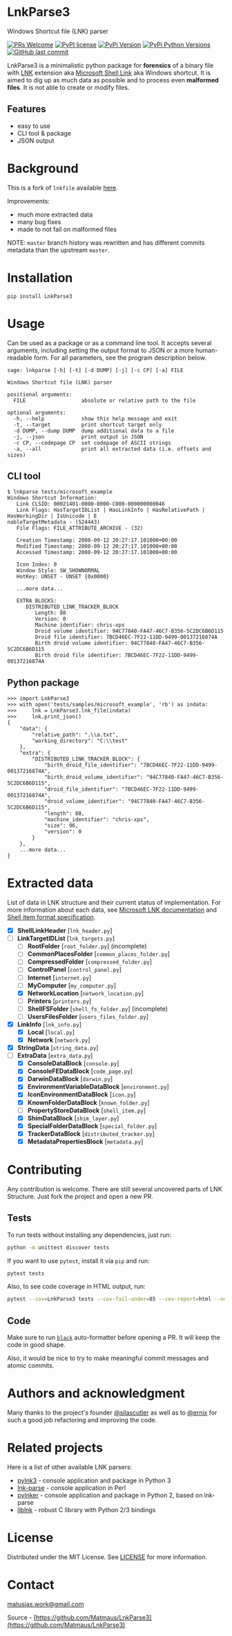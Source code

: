 # LnkParse3

Windows Shortcut file (LNK) parser

[![PRs Welcome](https://img.shields.io/badge/PRs-welcome-brightgreen.svg?style=for-the-badge)](http://makeapullrequest.com)
[![PyPI license](https://img.shields.io/pypi/l/LnkParse3.svg?style=for-the-badge)](https://github.com/Matmaus/LnkParse3/blob/master/LICENSE)
[![PyPi Version](https://img.shields.io/pypi/v/LnkParse3.svg?style=for-the-badge)](https://pypi.python.org/pypi/LnkParse3/)
[![PyPi Python Versions](https://img.shields.io/pypi/pyversions/LnkParse3.svg?style=for-the-badge)](https://pypi.python.org/pypi/LnkParse3/)
[![GitHub last commit](https://img.shields.io/github/last-commit/Matmaus/LnkParse3.svg?style=for-the-badge)](https://github.com/Matmaus/LnkParse3/commits/master)

LnkParse3 is a minimalistic python package for **forensics** of a binary file with [LNK](https://fileinfo.com/extension/lnk) extension aka [Microsoft Shell Link](https://docs.microsoft.com/en-us/openspecs/windows_protocols/ms-shllink/16cb4ca1-9339-4d0c-a68d-bf1d6cc0f943) aka Windows shortcut. It is aimed to dig up as much data as possible and to process even **malformed files**. It is not able to create or modify files.

## Features

- easy to use
- CLI tool & package
- JSON output

# Background

This is a fork of `lnkfile` available [here](https://github.com/silascutler/LnkParse).

Improvements:

- much more extracted data
- many bug fixes
- made to not fail on malformed files

NOTE: `master` branch history was rewritten and has different commits metadata than the upstream `master`.

# Installation

```
pip install LnkParse3
```

# Usage

Can be used as a package or as a command line tool. It accepts several arguments, including setting the output format to JSON or a more human-readable form. For all parameters, see the program description below.

```
sage: lnkparse [-h] [-t] [-d DUMP] [-j] [-c CP] [-a] FILE

Windows Shortcut file (LNK) parser

positional arguments:
  FILE                  absolute or relative path to the file

optional arguments:
  -h, --help            show this help message and exit
  -t, --target          print shortcut target only
  -d DUMP, --dump DUMP  dump additional data to a file
  -j, --json            print output in JSON
  -c CP, --codepage CP  set codepage of ASCII strings
  -a, --all             print all extracted data (i.e. offsets and sizes)
```

## CLI tool

```
$ lnkparse tests/microsoft_example
Windows Shortcut Information:
   Link CLSID: 00021401-0000-0000-C000-000000000046
   Link Flags: HasTargetIDList | HasLinkInfo | HasRelativePath | HasWorkingDir | IsUnicode | E
nableTargetMetadata - (524443)
   File Flags: FILE_ATTRIBUTE_ARCHIVE - (32)

   Creation Timestamp: 2008-09-12 20:27:17.101000+00:00
   Modified Timestamp: 2008-09-12 20:27:17.101000+00:00
   Accessed Timestamp: 2008-09-12 20:27:17.101000+00:00

   Icon Index: 0
   Window Style: SW_SHOWNORMAL
   HotKey: UNSET - UNSET {0x0000}

   ...more data...

   EXTRA BLOCKS:
      DISTRIBUTED_LINK_TRACKER_BLOCK
         Length: 88
         Version: 0
         Machine identifier: chris-xps
         Droid volume identifier: 94C77840-FA47-46C7-B356-5C2DC6B6D115
         Droid file identifier: 7BCD46EC-7F22-11DD-9499-00137216874A
         Birth droid volume identifier: 94C77840-FA47-46C7-B356-5C2DC6B6D115
         Birth droid file identifier: 7BCD46EC-7F22-11DD-9499-00137216874A
```

## Python package

```
>>> import LnkParse3
>>> with open('tests/samples/microsoft_example', 'rb') as indata:
>>> 	lnk = LnkParse3.lnk_file(indata)
>>> 	lnk.print_json()
{
	"data": {
        "relative_path": ".\\a.txt",
        "working_directory": "C:\\test"
    },
    "extra": {
        "DISTRIBUTED_LINK_TRACKER_BLOCK": {
            "birth_droid_file_identifier": "7BCD46EC-7F22-11DD-9499-00137216874A",
            "birth_droid_volume_identifier": "94C77840-FA47-46C7-B356-5C2DC6B6D115",
            "droid_file_identifier": "7BCD46EC-7F22-11DD-9499-00137216874A",
            "droid_volume_identifier": "94C77840-FA47-46C7-B356-5C2DC6B6D115",
            "length": 88,
            "machine_identifier": "chris-xps",
            "size": 96,
            "version": 0
        }
    },
	...more data...
}
```

# Extracted data

List of data in LNK structure and their current status of implementation.
For more information about each data, see [Microsoft LNK documentation](https://docs.microsoft.com/en-us/openspecs/windows_protocols/ms-shllink/16cb4ca1-9339-4d0c-a68d-bf1d6cc0f943) and [Shell item format specification](https://github.com/libyal/libfwsi/blob/main/documentation/Windows%20Shell%20Item%20format.asciidoc).

- [x] **ShellLinkHeader** [`lnk_header.py`]
- [ ] **LinkTargetIDList** [`lnk_targets.py`]
  - [ ] **RootFolder** [`root_folder.py`] (incomplete)
  - [ ] **CommonPlacesFolder** [`common_places_folder.py`]
  - [ ] **CompressedFolder** [`compressed_folder.py`]
  - [ ] **ControlPanel** [`control_panel.py`]
  - [ ] **Internet** [`internet.py`]
  - [ ] **MyComputer** [`my_computer.py`]
  - [x] **NetworkLocation** [`network_location.py`]
  - [ ] **Printers** [`printers.py`]
  - [ ] **ShellFSFolder** [`shell_fs_folder.py`] (incomplete)
  - [ ] **UsersFilesFolder** [`users_files_folder.py`]
- [x] **LinkInfo** [`lnk_info.py`]
  - [x] **Local** [`local.py`]
  - [x] **Network** [`network.py`]
- [x] **StringData** [`string_data.py`]
- [ ] **ExtraData** [`extra_data.py`]
  - [x] **ConsoleDataBlock** [`console.py`]
  - [x] **ConsoleFEDataBlock** [`code_page.py`]
  - [x] **DarwinDataBlock** [`darwin.py`]
  - [x] **EnvironmentVariableDataBlock** [`environment.py`]
  - [x] **IconEnvironmentDataBlock** [`icon.py`]
  - [x] **KnownFolderDataBlock** [`known_folder.py`]
  - [ ] **PropertyStoreDataBlock** [`shell_item.py`]
  - [x] **ShimDataBlock** [`shim_layer.py`]
  - [x] **SpecialFolderDataBlock** [`special_folder.py`]
  - [x] **TrackerDataBlock** [`distributed_tracker.py`]
  - [x] **MetadataPropertiesBlock** [`metadata.py`]

# Contributing

Any contribution is welcome. There are still several uncovered parts of LNK Structure. Just fork the project and open a new PR.

## Tests

To run tests without installing any dependencies, just run:

```sh
python -m unittest discover tests
```

If you want to use `pytest`, install it via `pip` and run:

```sh
pytest tests
```

Also, to see code coverage in HTML output, run:

```sh
pytest --cov=LnkParse3 tests --cov-fail-under=85 --cov-report=html --no-cov-on-fail
```

## Code

Make sure to run [`black`](https://pypi.org/project/black/) auto-formatter before opening a PR. It will keep the code in good shape.

Also, it would be nice to try to make meaningful commit messages and atomic commits.

# Authors and acknowledgment

Many thanks to the project's founder [@silascutler](https://github.com/silascutler) as well as to [@ernix](https://github.com/ernix) for such a good job refactoring and improving the code.

# Related projects

Here is a list of other available LNK parsers:

- [pylnk3](https://github.com/strayge/pylnk) - console application and package in Python 3
- [lnk-parse](https://github.com/lcorbasson/lnk-parse) - console application in Perl
- [pylnker](https://github.com/HarmJ0y/pylnker) - console application and package in Python 2, based on lnk-parse
- [liblnk](https://github.com/libyal/liblnk) - robust C library with Python 2/3 bindings

# License

Distributed under the MIT License. See [LICENSE](https://github.com/Matmaus/LnkParse3/blob/master/LICENSE) for more information.

# Contact

[matusjas.work@gmail.com](mailto:matusjas.work@gmail.com)

Source - [https://github.com/Matmaus/LnkParse3](https://github.com/Matmaus/LnkParse3)
